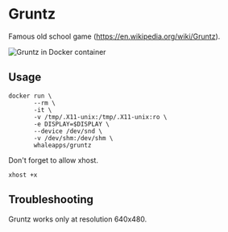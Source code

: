 # Gruntz

Famous old school game (https://en.wikipedia.org/wiki/Gruntz).

![Gruntz in Docker container](https://raw.githubusercontent.com/whaleapps/gruntz/master/docs/gruntz.png)

## Usage

```
docker run \
	   --rm \
       -it \
       -v /tmp/.X11-unix:/tmp/.X11-unix:ro \
       -e DISPLAY=$DISPLAY \
       --device /dev/snd \
       -v /dev/shm:/dev/shm \
       whaleapps/gruntz
```

Don't forget to allow xhost.

```
xhost +x
```

## Troubleshooting

Gruntz works only at resolution 640x480.	